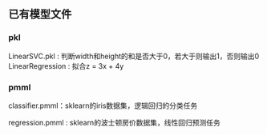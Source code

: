 ## 已有模型文件
### pkl
LinearSVC.pkl : 判断width和height的和是否大于0，若大于则输出1，否则输出0
LinearRegression : 拟合z = 3x + 4y

### pmml

classifier.pmml：sklearn的iris数据集，逻辑回归的分类任务

regression.pmml : sklearn的波士顿房价数据集，线性回归预测任务

